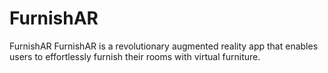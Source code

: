 # FurnishAR
FurnishAR FurnishAR is a revolutionary augmented reality app that enables users to effortlessly furnish their rooms with virtual furniture. 
